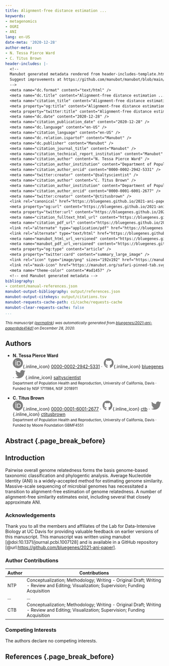 ```yaml
---
title: Alignment-free distance estimation ...
keywords:
- metagenomics
- OGRI
- ANI
lang: en-US
date-meta: '2020-12-28'
author-meta:
- N. Tessa Pierce Ward
- C. Titus Brown
header-includes: |-
  <!--
  Manubot generated metadata rendered from header-includes-template.html.
  Suggest improvements at https://github.com/manubot/manubot/blob/main/manubot/process/header-includes-template.html
  -->
  <meta name="dc.format" content="text/html" />
  <meta name="dc.title" content="Alignment-free distance estimation ..." />
  <meta name="citation_title" content="Alignment-free distance estimation ..." />
  <meta property="og:title" content="Alignment-free distance estimation ..." />
  <meta property="twitter:title" content="Alignment-free distance estimation ..." />
  <meta name="dc.date" content="2020-12-28" />
  <meta name="citation_publication_date" content="2020-12-28" />
  <meta name="dc.language" content="en-US" />
  <meta name="citation_language" content="en-US" />
  <meta name="dc.relation.ispartof" content="Manubot" />
  <meta name="dc.publisher" content="Manubot" />
  <meta name="citation_journal_title" content="Manubot" />
  <meta name="citation_technical_report_institution" content="Manubot" />
  <meta name="citation_author" content="N. Tessa Pierce Ward" />
  <meta name="citation_author_institution" content="Department of Population Health and Reproduction, University of California, Davis" />
  <meta name="citation_author_orcid" content="0000-0002-2942-5331" />
  <meta name="twitter:creator" content="@saltyscientist" />
  <meta name="citation_author" content="C. Titus Brown" />
  <meta name="citation_author_institution" content="Department of Population Health and Reproduction, University of California, Davis" />
  <meta name="citation_author_orcid" content="0000-0001-6001-2677" />
  <meta name="twitter:creator" content="@ctitusbrown" />
  <link rel="canonical" href="https://bluegenes.github.io/2021-ani-paper/" />
  <meta property="og:url" content="https://bluegenes.github.io/2021-ani-paper/" />
  <meta property="twitter:url" content="https://bluegenes.github.io/2021-ani-paper/" />
  <meta name="citation_fulltext_html_url" content="https://bluegenes.github.io/2021-ani-paper/" />
  <meta name="citation_pdf_url" content="https://bluegenes.github.io/2021-ani-paper/manuscript.pdf" />
  <link rel="alternate" type="application/pdf" href="https://bluegenes.github.io/2021-ani-paper/manuscript.pdf" />
  <link rel="alternate" type="text/html" href="https://bluegenes.github.io/2021-ani-paper/v/de414d1ea03a44279c8f92e8742269a29c84cbe6/" />
  <meta name="manubot_html_url_versioned" content="https://bluegenes.github.io/2021-ani-paper/v/de414d1ea03a44279c8f92e8742269a29c84cbe6/" />
  <meta name="manubot_pdf_url_versioned" content="https://bluegenes.github.io/2021-ani-paper/v/de414d1ea03a44279c8f92e8742269a29c84cbe6/manuscript.pdf" />
  <meta property="og:type" content="article" />
  <meta property="twitter:card" content="summary_large_image" />
  <link rel="icon" type="image/png" sizes="192x192" href="https://manubot.org/favicon-192x192.png" />
  <link rel="mask-icon" href="https://manubot.org/safari-pinned-tab.svg" color="#ad1457" />
  <meta name="theme-color" content="#ad1457" />
  <!-- end Manubot generated metadata -->
bibliography:
- content/manual-references.json
manubot-output-bibliography: output/references.json
manubot-output-citekeys: output/citations.tsv
manubot-requests-cache-path: ci/cache/requests-cache
manubot-clear-requests-cache: false
...
```







<small><em>
This manuscript
([permalink](https://bluegenes.github.io/2021-ani-paper/v/de414d1ea03a44279c8f92e8742269a29c84cbe6/))
was automatically generated
from [bluegenes/2021-ani-paper@de414d1](https://github.com/bluegenes/2021-ani-paper/tree/de414d1ea03a44279c8f92e8742269a29c84cbe6)
on December 28, 2020.
</em></small>

## Authors



+ **N. Tessa Pierce Ward**<br>
    ![ORCID icon](images/orcid.svg){.inline_icon}
    [0000-0002-2942-5331](https://orcid.org/0000-0002-2942-5331)
    · ![GitHub icon](images/github.svg){.inline_icon}
    [bluegenes](https://github.com/bluegenes)
    · ![Twitter icon](images/twitter.svg){.inline_icon}
    [saltyscientist](https://twitter.com/saltyscientist)<br>
  <small>
     Department of Population Health and Reproduction, University of California, Davis
     · Funded by NSF 1711984, NSF 2018911
  </small>

+ **C. Titus Brown**<br>
    ![ORCID icon](images/orcid.svg){.inline_icon}
    [0000-0001-6001-2677](https://orcid.org/0000-0001-6001-2677)
    · ![GitHub icon](images/github.svg){.inline_icon}
    [ctb](https://github.com/ctb)
    · ![Twitter icon](images/twitter.svg){.inline_icon}
    [ctitusbrown](https://twitter.com/ctitusbrown)<br>
  <small>
     Department of Population Health and Reproduction, University of California, Davis
     · Funded by Moore Foundation GBMF4551
  </small>



## Abstract {.page_break_before}




## Introduction

Pairwise overall genome relatedness forms the basis genome-based taxonomic classification and phylogentic analysis.
Average Nucleotide Identity (ANI) is a widely-accepted method for estimating genome similarity. 
Massive-scale sequencing of microbial genomes has necessitated a transition to alignment-free estimation of genome relatedness.
A number of alignment-free similarity estimates exist, including several that closely approximate ANI.


### Acknowledgements

Thank you to all the members and affiliates of the Lab for Data-Intensive Biology at UC Davis for providing valuable feedback on earlier versions of this manuscript. This manuscript was written using manubot [@doi:10.1371/journal.pcbi.1007128] and is available in a GitHub repository [@url:https://github.com/bluegenes/2021-ani-paper].

### Author Contributions

|Author|Contributions|
|---|---|
|NTP| Conceptualization; Methodology; Writing - Original Draft; Writing - Review and Editing; Visualization; Supervision; Funding Acquisition |
|...|...|
|CTB| Conceptualization; Methodology; Writing - Original Draft; Writing - Review and Editing; Visualization; Supervision; Funding Acquisition |

### Competing Interests

The authors declare no competing interests.


## References {.page_break_before}

<!-- Explicitly insert bibliography here -->
<div id="refs"></div>
